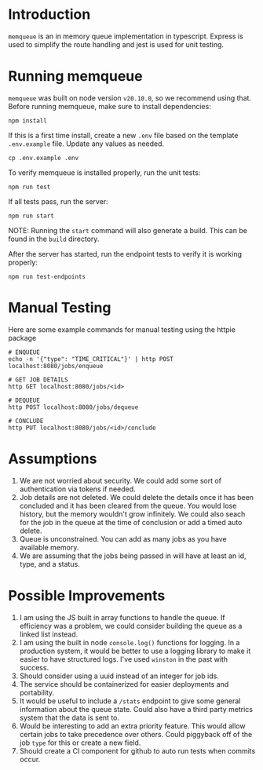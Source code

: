 # Introduction
`memqueue` is an in memory queue implementation in typescript. Express is used to simplify the route handling and jest is used for unit testing.

# Running memqueue
`memqueue` was built on node version `v20.10.0`, so we recommend using that. Before running memqueue, make sure to install dependencies:

```
npm install
```

If this is a first time install, create a new `.env` file based on the template `.env.example` file. Update any values as needed.
```
cp .env.example .env
```

To verify memqueue is installed properly, run the unit tests:
```
npm run test
```

If all tests pass, run the server:
```
npm run start
```

NOTE: Running the `start` command will also generate a build. This can be found in the `build` directory.

After the server has started, run the endpoint tests to verify it is working properly:
```
npm run test-endpoints
```

# Manual Testing
Here are some example commands for manual testing using the httpie package

```
# ENQUEUE
echo -n '{"type": "TIME_CRITICAL"}' | http POST localhost:8080/jobs/enqueue

# GET JOB DETAILS
http GET localhost:8080/jobs/<id>

# DEQUEUE
http POST localhost:8080/jobs/dequeue

# CONCLUDE
http PUT localhost:8080/jobs/<id>/conclude
```

# Assumptions
1. We are not worried about security. We could add some sort of authentication via tokens if needed.
2. Job details are not deleted. We could delete the details once it has been concluded and it has been cleared from the queue. You would lose history, but the memory wouldn't grow infinitely. We could also seach for the job in the queue at the time of conclusion or add a timed auto delete.
3. Queue is unconstrained. You can add as many jobs as you have available memory.
4. We are assuming that the jobs being passed in will have at least an id, type, and a status. 

# Possible Improvements
1. I am using the JS built in array functions to handle the queue. If efficiency was a problem, we could consider building the queue as a linked list instead.
2. I am using the built in node `console.log()` functions for logging. In a production system, it would be better to use a logging library to make it easier to have structured logs. I've used `winston` in the past with success.
3. Should consider using a uuid instead of an integer for job ids.
3. The service should be containerized for easier deployments and portability.
4. It would be useful to include a `/stats` endpoint to give some general information about the queue state. Could also have a third party metrics system that the data is sent to.
5. Would be interesting to add an extra priority feature. This would allow certain jobs to take precedence over others. Could piggyback off of the job `type` for this or create a new field.
6. Should create a CI component for github to auto run tests when commits occur.